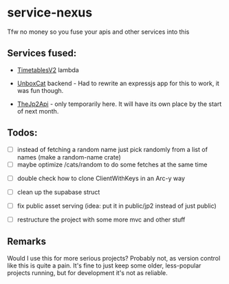 # service-nexus
Tfw no money so you fuse your apis and other services into this


## Services fused: 

- [TimetablesV2](https://github.com/rootofminus1atu/timetables-v2) lambda

- [UnboxCat](https://github.com/rootofminus1atu/unboxcat) backend - Had to rewrite an expressjs app for this to work, it was fun though.

- [TheJp2Api](https://github.com/rootofminus1atu/jp2cenzoapi) - only temporarily here. It will have its own place by the start of next month.


## Todos:
<!--unboxcat-->
- [ ] instead of fetching a random name just pick randomly from a list of names (make a random-name crate)
- [ ] maybe optimize /cats/random to do some fetches at the same time

<!--timetablesv2/general-->
- [ ] double check how to clone ClientWithKeys in an Arc-y way

<!--jp2api - to be done in that repo not here-->
- [ ] clean up the supabase struct
- [ ] fix public asset serving (idea: put it in public/jp2 instead of just public)
- [ ] restructure the project with some more mvc and other stuff


## Remarks

Would I use this for more serious projects? Probably not, as version control like this is quite a pain. It's fine to just keep some older, less-popular projects running, but for development it's not as reliable. 
